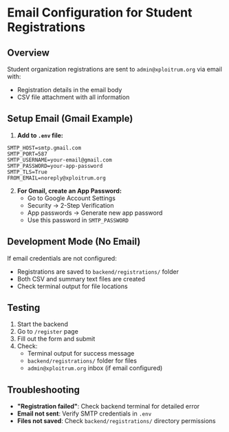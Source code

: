# Email Configuration for Student Registrations

## Overview
Student organization registrations are sent to `admin@xploitrum.org` via email with:
- Registration details in the email body
- CSV file attachment with all information

## Setup Email (Gmail Example)

1. **Add to `.env` file:**
```env
SMTP_HOST=smtp.gmail.com
SMTP_PORT=587
SMTP_USERNAME=your-email@gmail.com
SMTP_PASSWORD=your-app-password
SMTP_TLS=True
FROM_EMAIL=noreply@xploitrum.org
```

2. **For Gmail, create an App Password:**
   - Go to Google Account Settings
   - Security → 2-Step Verification
   - App passwords → Generate new app password
   - Use this password in `SMTP_PASSWORD`

## Development Mode (No Email)
If email credentials are not configured:
- Registrations are saved to `backend/registrations/` folder
- Both CSV and summary text files are created
- Check terminal output for file locations

## Testing
1. Start the backend
2. Go to `/register` page
3. Fill out the form and submit
4. Check:
   - Terminal output for success message
   - `backend/registrations/` folder for files
   - `admin@xploitrum.org` inbox (if email configured)

## Troubleshooting
- **"Registration failed"**: Check backend terminal for detailed error
- **Email not sent**: Verify SMTP credentials in `.env`
- **Files not saved**: Check `backend/registrations/` directory permissions


